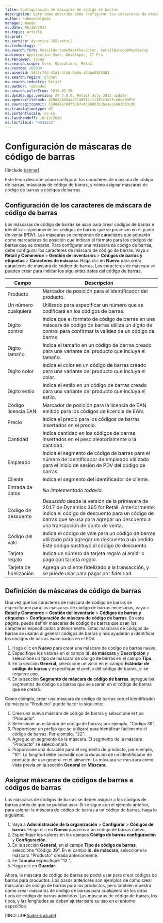 ```yaml
---
title: Configuración de máscaras de código de barras
description: Este tema describe cómo configurar los caracteres de máscara de código de barras, máscaras de código de barras, y cómo asignar máscaras de código de barras a códigos de barras.
author: rubencdelgado
manager: AnnBe
ms.date: 06/20/2017
ms.topic: article
ms.prod: ''
ms.service: dynamics-365-retail
ms.technology: ''
ms.search.form: RetailBarcodeMaskCharacter, RetailBarcodeMaskSetup
audience: Application User, Developer, IT Pro
ms.reviewer: josaw
ms.search.scope: Core, Operations, Retail
ms.custom: 265994
ms.assetid: 5831c74d-d2a1-4fa5-9a9a-a5aba8848381
ms.search.region: global
ms.search.industry: Retail
ms.author: rubendel
ms.search.validFrom: 2016-02-28
ms.dyn365.ops.version: AX 7.0.0, Retail July 2017 update
ms.openlocfilehash: 89b63843daaa714d9141fc362c3d6fcb6ca9a91e
ms.sourcegitcommit: 199848e78df5cb7c439b001bdbe1ece963593cdb
ms.translationtype: HT
ms.contentlocale: es-ES
ms.lasthandoff: 10/13/2020
ms.locfileid: "4415633"
---
```

# <a name="set-up-bar-code-masks"></a>Configuración de máscaras de código de barras

[!include [banner](includes/banner.md)]

Este tema describe cómo configurar los caracteres de máscara de código de barras, máscaras de código de barras, y cómo asignar máscaras de código de barras a códigos de barras.

## <a name="set-up-bar-code-mask-characters"></a>Configuración de los caracteres de máscara de código de barras

Los máscaras de código de barras se usan para crear códigos de barras e identificar rápidamente los códigos de barras que se procesan en el punto de venta (PDV). Las máscaras se componen de caracteres que actuarán como marcadores de posición que indican el formato para los códigos de barras que se crearán. Para configurar una máscara de código de barras, debe configurar los caracteres de máscara de código de barras. Vaya a **Retail y Commerce** &gt; **Gestión de inventarios** &gt; **Códigos de barras y etiquetas** &gt; **Caracteres de máscara**. Haga clic en **Nuevo** para crear caracteres de máscara de código de barras. Los caracteres de máscara se pueden crear para indicar los siguientes datos del código de barras.

| Campo            | Descripción |
|------------------|-------------|
| Producto          | Marcador de posición para el identificador del producto. |
| Un número cualquiera       | Utilizado para especificar un número que se codificará en los códigos de barras. |
| Dígito control      | Indica que el formato de código de barras en una máscara de código de barras utiliza un dígito de control para confirmar la validez de un código de barras. |
| Dígito tamaño       | Indica el tamaño en un código de barras creado para una variante del producto que incluya el tamaño. |
| Dígito color      | Indica el color en un código de barras creado para una variante del producto que incluya el color. |
| Dígito estilo      | Indica el estilo en un código de barras creado para una variante del producto que incluya el estilo. |
| Código licencia EAN | Marcador de posición para la licencia de EAN emitido para los códigos de licencia de EAN. |
| Precio            | Indica el precio para los códigos de barras insertados en el precio. |
| Cantidad         | Indica cantidad en los códigos de barras insertados en el peso aleatoriamente o la cantidad. |
| Empleado         | Indica el segmento de código de barras para el número de identificador de empleado utilizado para el inicio de sesión de PDV del código de barras. |
| Cliente          | Indica el segmento del identificador de cliente. |
| Entrada de datos       | *No implementado todavía.* |
| Código de descuento    | *Desusado* desde la versión de la primavera de 2017 de Dynamics 365 for Retail. Anteriormente: indica el código de descuento para un código de barras que se usa para agregar un descuento a una transacción de punto de venta. |
| Código del vale      | Indica el código de vale para un código de barras utilizado para agregar un descuento a un pedido. Este código sustituyó al código de descuento. |
| Tarjeta regalo        | Indica un número de tarjeta regalo al emitir o pago con tarjeta regalo. |
| Tarjeta de fidelización     | Agrega un cliente fidelizado a la transacción, y se puede usar para pagar por fidelidad. |

## <a name="define-bar-code-masks"></a>Definición de máscaras de código de barras

Una vez que los caracteres de máscara de código de barras se especifiquen para las máscaras de código de barras necesarias, vaya a **Retail y Commerce** &gt; **Gestión del inventario** &gt; **Códigos de barras y etiquetas** &gt; **Configuración de máscara de código de barras**. En esta página, puede definir máscaras de código de barras que usan los caracteres especificados anteriormente. Estas máscaras de códigos de barras se usarán al generar códigos de barras y nos ayudarán a identificar los códigos de barras examinados en el PDV.

1. Haga clic en **Nuevo** para crear una máscara de código de barras nueva.
2. Especifique los valores en el campo **Id. de máscara** y **Descripción** y seleccione un tipo de máscara de código de barras en el campo **Tipo**.
3. En la sección **General**, seleccione un valor en el campo **Estándar de código de barras** y especifique el prefijo del código de barras, si se requiere uno.
4. En la sección **Segmento de máscara de código de barras**, agregue los segmentos de código de barras que se usarán en el código de barras que se creará.

Como ejemplo, crear una máscara de código de barras con el identificador de máscara “Producto” puede hacer lo siguiente:

1. Cree una nueva máscara de código de barras y seleccione el tipo “Producto”.
2. Seleccione un estándar de código de barras; por ejemplo, "Código 39".
3. Proporcione un prefijo que se utilizará para identificar fácilmente el código de barras. Por ejemplo, "22".
4. Agregue un segmento de la máscara. El segmento de la máscara "Producto” se seleccionará.
5. Proporcione una duración para el segmento de producto, por ejemplo, "10". La longitud debe coincidir con la duración de un identificador de producto de uso general en el almacén. La máscara se mostrará como vista previa en la sección **General** en **Máscara**.

## <a name="assign-bar-code-masks-to-bar-codes"></a>Asignar máscaras de códigos de barras a códigos de barras

Las máscaras de códigos de barras se deben asignar a los códigos de barras antes de que se puedan usar. Si se sigue con el ejemplo anterior, para asignar la máscara de código de barras a un código de barras, haga lo siguiente:

1. Vaya a **Administración de la organización** &gt; **Configurar** &gt; **Códigos de barras**. Haga clic en **Nuevo** para crear un código de barras nuevo.
2. Especifique los valores en los campos **Código de barras** **configuración** y **Configuración**.
3. En la sección **General**, en el campo **Tipo de código de barras**, seleccione “Código 39”. En el campo **Id. de** **máscara**, seleccione la máscara "Producto" creada anteriormente.
4. En **Tamaño** especifique "12 ".
5. Haga clic en **Guardar**.

Ahora, la máscara de código de barras se podrá usar para crear códigos de barras para productos. Los pasos anteriores son ejemplos de cómo crear máscaras de código de barras para los productos, pero también muestra cómo crear máscaras de código de barras para cualquiera de los otros tipos de código de barras admitidos. Las máscaras de código de barras, los tipos, y las longitudes se deben ajustar para su uso en el entorno específico.


[!INCLUDE[footer-include](../includes/footer-banner.md)]